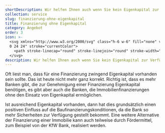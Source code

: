 ```yaml
---
shortDescription: Wir helfen Ihnen auch wenn Sie kein Eigenkapital zur Verfügung haben.
collection: service
slug: finanzierung-ohne-eigenkapital
title: Finanzierung ohne Eigenkapital
category: Angebot
order: 3
icon: >-
  <svg xmlns="http://www.w3.org/2000/svg" class="h-6 w-6" fill="none" viewBox="0
  0 24 24" stroke="currentColor">
    <path stroke-linecap="round" stroke-linejoin="round" stroke-width="2" d="M9 12l2 2 4-4m5.618-4.016A11.955 11.955 0 0112 2.944a11.955 11.955 0 01-8.618 3.04A12.02 12.02 0 003 9c0 5.591 3.824 10.29 9 11.622 5.176-1.332 9-6.03 9-11.622 0-1.042-.133-2.052-.382-3.016z" />
  </svg>
description: Wir helfen Ihnen auch wenn Sie kein Eigenkapital zur Verfügung haben.
---
```

Oft liest man, dass für eine Finanzierung zwingend Eigenkapital vorhanden sein sollte. Das ist heute nicht mehr ganz korrekt. Richtig ist, dass es mehr Banken gibt, die zur Genehmigung einer Finanzierung Eigenkapital benötigen, es gibt aber auch die Banken, die Immobilienfinanzierungen ohne den Einsatz von Eigenkapital ermöglichen.

Ist ausreichend Eigenkapital vorhanden, dann hat dies grundsätzlich einen positiven Einfluss auf die Baufinanzierungskonditionen, da die Bank so mehr Sicherheiten zur Verfügung gestellt bekommt. Eine weitere Alternative der Finanzierung einer Immobilie kann auch teilweise durch Fördermittel, zum Beispiel von der KfW Bank, realisiert werden.